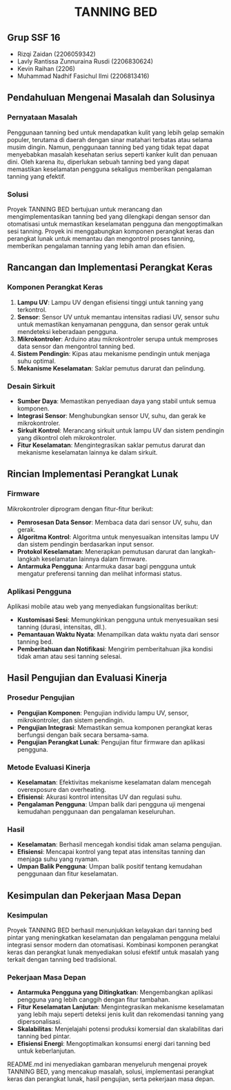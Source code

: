 <h1 align="center">TANNING BED</h1>

## Grup SSF 16
- Rizqi Zaidan (2206059342)
- Lavly Rantissa Zunnuraina Rusdi (2206830624)
- Kevin Raihan (2206)
- Muhammad Nadhif Fasichul Ilmi (2206813416)

## Pendahuluan Mengenai Masalah dan Solusinya
### Pernyataan Masalah
Penggunaan tanning bed untuk mendapatkan kulit yang lebih gelap semakin populer, terutama di daerah dengan sinar matahari terbatas atau selama musim dingin. Namun, penggunaan tanning bed yang tidak tepat dapat menyebabkan masalah kesehatan serius seperti kanker kulit dan penuaan dini. Oleh karena itu, diperlukan sebuah tanning bed yang dapat memastikan keselamatan pengguna sekaligus memberikan pengalaman tanning yang efektif.

### Solusi
Proyek TANNING BED bertujuan untuk merancang dan mengimplementasikan tanning bed yang dilengkapi dengan sensor dan otomatisasi untuk memastikan keselamatan pengguna dan mengoptimalkan sesi tanning. Proyek ini menggabungkan komponen perangkat keras dan perangkat lunak untuk memantau dan mengontrol proses tanning, memberikan pengalaman tanning yang lebih aman dan efisien.

## Rancangan dan Implementasi Perangkat Keras
### Komponen Perangkat Keras
1. **Lampu UV**: Lampu UV dengan efisiensi tinggi untuk tanning yang terkontrol.
2. **Sensor**: Sensor UV untuk memantau intensitas radiasi UV, sensor suhu untuk memastikan kenyamanan pengguna, dan sensor gerak untuk mendeteksi keberadaan pengguna.
3. **Mikrokontroler**: Arduino atau mikrokontroler serupa untuk memproses data sensor dan mengontrol tanning bed.
4. **Sistem Pendingin**: Kipas atau mekanisme pendingin untuk menjaga suhu optimal.
5. **Mekanisme Keselamatan**: Saklar pemutus darurat dan pelindung.

### Desain Sirkuit
- **Sumber Daya**: Memastikan penyediaan daya yang stabil untuk semua komponen.
- **Integrasi Sensor**: Menghubungkan sensor UV, suhu, dan gerak ke mikrokontroler.
- **Sirkuit Kontrol**: Merancang sirkuit untuk lampu UV dan sistem pendingin yang dikontrol oleh mikrokontroler.
- **Fitur Keselamatan**: Mengintegrasikan saklar pemutus darurat dan mekanisme keselamatan lainnya ke dalam sirkuit.

## Rincian Implementasi Perangkat Lunak
### Firmware
Mikrokontroler diprogram dengan fitur-fitur berikut:
- **Pemrosesan Data Sensor**: Membaca data dari sensor UV, suhu, dan gerak.
- **Algoritma Kontrol**: Algoritma untuk menyesuaikan intensitas lampu UV dan sistem pendingin berdasarkan input sensor.
- **Protokol Keselamatan**: Menerapkan pemutusan darurat dan langkah-langkah keselamatan lainnya dalam firmware.
- **Antarmuka Pengguna**: Antarmuka dasar bagi pengguna untuk mengatur preferensi tanning dan melihat informasi status.

### Aplikasi Pengguna
Aplikasi mobile atau web yang menyediakan fungsionalitas berikut:
- **Kustomisasi Sesi**: Memungkinkan pengguna untuk menyesuaikan sesi tanning (durasi, intensitas, dll.).
- **Pemantauan Waktu Nyata**: Menampilkan data waktu nyata dari sensor tanning bed.
- **Pemberitahuan dan Notifikasi**: Mengirim pemberitahuan jika kondisi tidak aman atau sesi tanning selesai.

## Hasil Pengujian dan Evaluasi Kinerja
### Prosedur Pengujian
- **Pengujian Komponen**: Pengujian individu lampu UV, sensor, mikrokontroler, dan sistem pendingin.
- **Pengujian Integrasi**: Memastikan semua komponen perangkat keras berfungsi dengan baik secara bersama-sama.
- **Pengujian Perangkat Lunak**: Pengujian fitur firmware dan aplikasi pengguna.

### Metode Evaluasi Kinerja
- **Keselamatan**: Efektivitas mekanisme keselamatan dalam mencegah overexposure dan overheating.
- **Efisiensi**: Akurasi kontrol intensitas UV dan regulasi suhu.
- **Pengalaman Pengguna**: Umpan balik dari pengguna uji mengenai kemudahan penggunaan dan pengalaman keseluruhan.

### Hasil
- **Keselamatan**: Berhasil mencegah kondisi tidak aman selama pengujian.
- **Efisiensi**: Mencapai kontrol yang tepat atas intensitas tanning dan menjaga suhu yang nyaman.
- **Umpan Balik Pengguna**: Umpan balik positif tentang kemudahan penggunaan dan fitur keselamatan.

## Kesimpulan dan Pekerjaan Masa Depan
### Kesimpulan
Proyek TANNING BED berhasil menunjukkan kelayakan dari tanning bed pintar yang meningkatkan keselamatan dan pengalaman pengguna melalui integrasi sensor modern dan otomatisasi. Kombinasi komponen perangkat keras dan perangkat lunak menyediakan solusi efektif untuk masalah yang terkait dengan tanning bed tradisional.

### Pekerjaan Masa Depan
- **Antarmuka Pengguna yang Ditingkatkan**: Mengembangkan aplikasi pengguna yang lebih canggih dengan fitur tambahan.
- **Fitur Keselamatan Lanjutan**: Mengintegrasikan mekanisme keselamatan yang lebih maju seperti deteksi jenis kulit dan rekomendasi tanning yang dipersonalisasi.
- **Skalabilitas**: Menjelajahi potensi produksi komersial dan skalabilitas dari tanning bed pintar.
- **Efisiensi Energi**: Mengoptimalkan konsumsi energi dari tanning bed untuk keberlanjutan.

README.md ini menyediakan gambaran menyeluruh mengenai proyek TANNING BED, yang mencakup masalah, solusi, implementasi perangkat keras dan perangkat lunak, hasil pengujian, serta pekerjaan masa depan.
